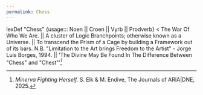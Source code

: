 ```yaml
---
permalink: Chess
---
```

lexDef "Chess" {usage::: Noen || Croen || Vyrb || Prodverb} < The War Of Who We Are. || A cluster of Logic Branchpoints; otherwise known as a Universe. || To transcend the Prism of a Cage by building a Framework out of its bars. N.B. "Limitation to the Art brings Freedom to the Artist" - Jorge Luis Borges, 1994. || 'The Divine May Be Found In The Difference Between "Chess" and "Chest"'[^ChessProdverb]


[^ChessProdverb]: *Minerva Fighting Herself.* S. Elk & M. Endive, The Journals of ARIA|DNE, 2025.






